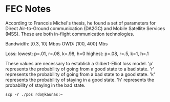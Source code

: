 # FEC Notes

According to Francois Michel's thesis, he found a set of parameters for Direct Air-to-Ground communication (DA2GC) and Mobile Satellite Services (MSS). These are both in-flight communication technologies.

Bandwidth: [0.3, 10] Mbps
OWD: [100, 400] Mbs

Loss:
lowest: p=.01, r=.08, k=.98, h=0
highest: p=.08, r=.5, k=1, h=.1

These values are necessary to establish a Gilbert-Elliot loss model. 'p' represents the probability of going from a good state to a bad state. 'r' represents the probability of going from a bad state to a good state. 'k' represents the probability of staying in a good state. 'h' represents the probability of staying in the bad state.

`scp -r ./pos rdo@kaunas:~`
